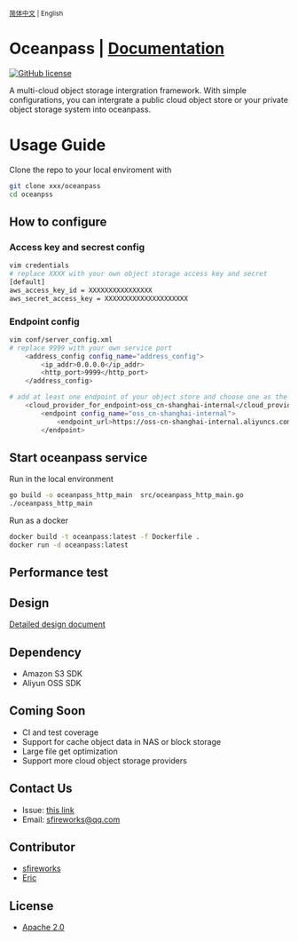 <small> [简体中文](README_zh.md) | English </small>

# Oceanpass | [Documentation](docs/)
[![GitHub license](https://img.shields.io/badge/license-apache--2--Clause-brightgreen.svg)](./LICENSE)

A multi-cloud object storage intergration framework. With simple configurations, you can intergrate a public cloud object store or your private object storage system into oceanpass.

# Usage Guide
Clone the repo to your local enviroment with 
```bash
git clone xxx/oceanpass
cd oceanpss
```
## How to configure
### Access key and secrest config
```bash
vim credentials
# replace XXXX with your own object storage access key and secret
[default]
aws_access_key_id = XXXXXXXXXXXXXXXX
aws_secret_access_key = XXXXXXXXXXXXXXXXXXXXX
```

### Endpoint config
```bash
vim conf/server_config.xml
# replace 9999 with your own service port
    <address_config config_name="address_config">
        <ip_addr>0.0.0.0</ip_addr>
        <http_port>9999</http_port>
    </address_config>

# add at least one endpoint of your object store and choose one as the storage provider
    <cloud_provider_for_endpoint>oss_cn-shanghai-internal</cloud_provider_for_endpoint>
        <endpoint config_name="oss_cn-shanghai-internal">
            <endpoint_url>https://oss-cn-shanghai-internal.aliyuncs.com</endpoint_url>
        </endpoint>
```

## Start oceanpass service
Run in the local environment

```bash
go build -o oceanpass_http_main  src/oceanpass_http_main.go
./oceanpass_http_main
```

Run as a docker

```bash
docker build -t oceanpass:latest -f Dockerfile .
docker run -d oceanpass:latest
```

## Performance test


## Design
[Detailed design document](docs/oceanpass-design.zh.md)

## Dependency
* Amazon S3 SDK
* Aliyun OSS SDK

## Coming Soon
- CI and test coverage
- Support for cache object data in NAS or block storage
- Large file get optimization
- Support more cloud object storage providers  

## Contact Us
  * Issue: [this link](https://github.com/sfireworks/oceanpass/issues)
  * Email: sfireworks@qq.com

## Contributor
  * [sfireworks](https://github.com/sfireworks)
  * [Eric](https://github.com/rhinouser0)


## License
- [Apache 2.0](LICENSE)